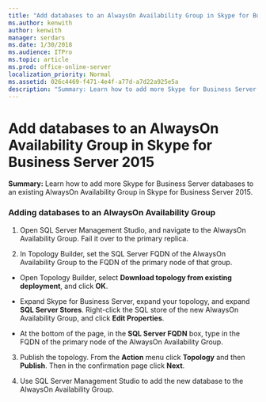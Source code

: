 ```yaml
---
title: "Add databases to an AlwaysOn Availability Group in Skype for Business Server 2015"
ms.author: kenwith
author: kenwith
manager: serdars
ms.date: 1/30/2018
ms.audience: ITPro
ms.topic: article
ms.prod: office-online-server
localization_priority: Normal
ms.assetid: 026c4469-f471-4e4f-a77d-a7d22a925e5a
description: "Summary: Learn how to add more Skype for Business Server databases to an existing AlwaysOn Availability Group in Skype for Business Server 2015."
---
```


# Add databases to an AlwaysOn Availability Group in Skype for Business Server 2015
 
**Summary:** Learn how to add more Skype for Business Server databases to an existing AlwaysOn Availability Group in Skype for Business Server 2015.
  
### Adding databases to an AlwaysOn Availability Group

1. Open SQL Server Management Studio, and navigate to the AlwaysOn Availability Group. Fail it over to the primary replica.
    
2. In Topology Builder, set the SQL Server FQDN of the AlwaysOn Availability Group to the FQDN of the primary node of that group.
    
  - Open Topology Builder, select **Download topology from existing deployment**, and click **OK**.
    
  - Expand Skype for Business Server, expand your topology, and expand **SQL Server Stores**. Right-click the SQL store of the new AlwaysOn Availability Group, and click **Edit Properties**.
    
  - At the bottom of the page, in the **SQL Server FQDN** box, type in the FQDN of the primary node of the AlwaysOn Availability Group.
    
3. Publish the topology. From the **Action** menu click **Topology** and then **Publish**. Then in the confirmation page click **Next**.
    
4. Use SQL Server Management Studio to add the new database to the AlwaysOn Availability Group.
    

